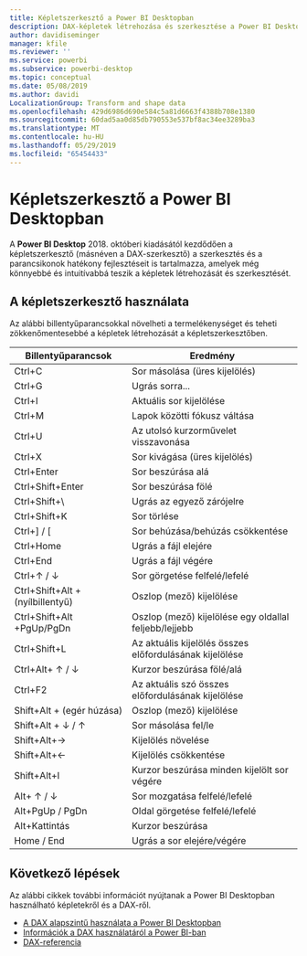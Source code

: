 ```yaml
---
title: Képletszerkesztő a Power BI Desktopban
description: DAX-képletek létrehozása és szerkesztése a Power BI Desktopban
author: davidiseminger
manager: kfile
ms.reviewer: ''
ms.service: powerbi
ms.subservice: powerbi-desktop
ms.topic: conceptual
ms.date: 05/08/2019
ms.author: davidi
LocalizationGroup: Transform and shape data
ms.openlocfilehash: 429d6986d690e584c5a81d6663f4388b708e1380
ms.sourcegitcommit: 60dad5aa0d85db790553e537bf8ac34ee3289ba3
ms.translationtype: MT
ms.contentlocale: hu-HU
ms.lasthandoff: 05/29/2019
ms.locfileid: "65454433"
---
```

# <a name="formula-editor-in-power-bi-desktop"></a>Képletszerkesztő a Power BI Desktopban

A **Power BI Desktop** 2018. októberi kiadásától kezdődően a képletszerkesztő (másnéven a DAX-szerkesztő) a szerkesztés és a parancsikonok hatékony fejlesztéseit is tartalmazza, amelyek még könnyebbé és intuitívabbá teszik a képletek létrehozását és szerkesztését. 

## <a name="using-the-formula-editor"></a>A képletszerkesztő használata

Az alábbi billentyűparancsokkal növelheti a termelékenységet és teheti zökkenőmentesebbé a képletek létrehozását a képletszerkesztőben.


|Billentyűparancsok  |Eredmény  |
|---------|---------|
|Ctrl+C  | Sor másolása (üres kijelölés) |
|Ctrl+G  |Ugrás sorra... |
|Ctrl+I  |Aktuális sor kijelölése  |
|Ctrl+M  |Lapok közötti fókusz váltása |
|Ctrl+U  |Az utolsó kurzorművelet visszavonása  |
|Ctrl+X   | Sor kivágása (üres kijelölés) |
|Ctrl+Enter  |Sor beszúrása alá  |
|Ctrl+Shift+Enter  |Sor beszúrása fölé  |
|Ctrl+Shift+\  |Ugrás az egyező zárójelre  |
|Ctrl+Shift+K  |Sor törlése  |
|Ctrl+] / [  |Sor behúzása/behúzás csökkentése  |
|Ctrl+Home  |Ugrás a fájl elejére  |
|Ctrl+End  |Ugrás a fájl végére  |
|Ctrl+↑ / ↓   |Sor görgetése felfelé/lefelé  |
|Ctrl+Shift+Alt + (nyílbillentyű)  |Oszlop (mező) kijelölése  |
|Ctrl+Shift+Alt +PgUp/PgDn  |Oszlop (mező) kijelölése egy oldallal feljebb/lejjebb |
|Ctrl+Shift+L  |Az aktuális kijelölés összes előfordulásának kijelölése |
|Ctrl+Alt+ ↑ / ↓  |Kurzor beszúrása fölé/alá  |
|Ctrl+F2  |Az aktuális szó összes előfordulásának kijelölése | 
|Shift+Alt + (egér húzása) |Oszlop (mező) kijelölése  |
|Shift+Alt + ↓ / ↑  |Sor másolása fel/le  |
|Shift+Alt+→  |Kijelölés növelése  |
|Shift+Alt+←  |Kijelölés csökkentése |
|Shift+Alt+I  |Kurzor beszúrása minden kijelölt sor végére |
|Alt+ ↑ / ↓  | Sor mozgatása felfelé/lefelé |
|Alt+PgUp / PgDn  |Oldal görgetése felfelé/lefelé  |
|Alt+Kattintás  |Kurzor beszúrása  |
|Home / End  |Ugrás a sor elejére/végére  |

## <a name="next-steps"></a>Következő lépések

Az alábbi cikkek további információt nyújtanak a Power BI Desktopban használható képletekről és a DAX-ről.

* [A DAX alapszintű használata a Power BI Desktopban](desktop-quickstart-learn-dax-basics.md)
* [Információk a DAX használatáról a Power BI-ban](https://docs.microsoft.com/power-bi/guided-learning/introductiontodax?tutorial-step=1)
* [DAX-referencia](https://msdn.microsoft.com/query-bi/dax/data-analysis-expressions-dax-reference)

